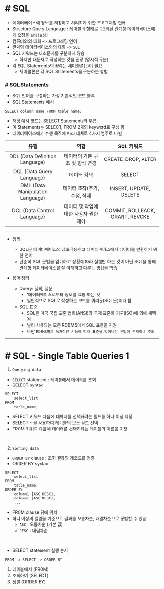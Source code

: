 # # SQL
- 데이터베이스에 정보를 저장하고 처리하기 위한 프로그래밍 언어
- Structure Query Language : 테이블의 형태로 `구조화`된 관계형 데이터베이스에게 요청을 `질의(요청)`
- 컴퓨터와의 대화 -> 프로그래밍 언어
- 관계형 데이터베이스와의 대화 -> `SQL`
- SQL 키워드는 대소문자를 구분하지 않음
    - 하지만 대문자로 작성하는 것을 권장 (명시적 구분)
- 각 SQL Statements의 끝에는 세미콜론(`;`)이 필요
    - 세미콜론은 각 SQL Statements을 구분하는 방법

### # SQL Statements
- SQL 언어를 구성하는 가장 기본적인 코드 블록
- SQL Statements 예시
```
SELECT column_name FROM table_name;
```
- 해당 예시 코드는 SELECT Statements라 부름
- 이 Statements는 SELECT, FROM 2개의 keyword로 구성 됨
- 데이터베이스에서 수행 목적에 따라 대체로 4가지 범주로 나뉨

|유형|역할|SQL 키워드|
|:---:|:---:|:---:|
|DDL (Data Definition Language)|데이터의 기본 구조 및 형식 변경|CREATE, DROP, ALTER|
|DQL (Data Query Language)|데이터 검색|SELECT|
|DML (Data Manipulation Language)|데이터 조작(추가, 수정, 삭제|INSERT, UPDATE, DELETE|
|DCL (Data Control Language)|데이터 및 작업에 대한 사용자 권한 제어|COMMIT, ROLLBACK, GRANT, REVOKE|

------------------------------------------------------
- 정리
    - SQL은 데이터베이스와 상호작용하고 데이터베이스에서 데이터를 반환하기 위한 언어
    - 단순히 SQL 문법을 암기하고 상황에 따라 실행만 하는 것이 아닌 SQL을 통해 관계형 데이터베이스를 잘 이해하고 다루는 방법을 학습

- 용어 정리
    - Query: 질의, 질문
        - '데이터베이스로부터 정보를 요청'하는 것
        - 일반적으로 SQL로 작성하는 코드를 쿼리문(SQL문)이라 함
    - SQL 표준
        - SQL은 미국 국립 표준 협회(ANSI)와 국제 표준화 기구(ISO)에 의해 채택됨
        - 널리 사용되는 모든 RDBMS에서 SQL 표준을 지원
        - 다만 `RDBMS별로 독자적인 기능에 따라 표준을 벗어나는 문법이 존재하니 주의`

-------------------------------------------------------
# # SQL - Single Table Queries 1
1. `Querying data`
- `SELECT` statement : 테이블에서 데이터를 조회
- SELECT syntax
```
SELECT
    select_list
FROM
    table_name;
```
- SELECT 키워드 다음에 데이터를 선택하려는 필드를 하나 이상 지정
- SELECT `*` 을 사용하여 테이블의 모든 필드 선택 
- FROM 키워드 다음에 데이터를 선택하려는 테이블의 이름을 지정

<br>

2. `Sorting data`
- `ORDER BY` clause : 조회 결과의 레코드를 정렬
- ORDER BY syntax
```
SELECT
    select_list
FROM
    table_name;
ORDER BY
    column1 [ASC|DESC],
    column1 [ASC|DESC],
    ...
```
- FROM clause 뒤에 위치
- 하나 이상의 컬럼을 기준으로 결과를 오름차순, 내림차순으로 정렬할 수 있음
    - `ASC` : 오름차순 (기본 값)
    - `DESC` : 내림차순

<br>


- SELECT statement 실행 순서
```
FROM -> SELECT -> ORDER BY
```
1. 테이블에서 (FROM)
2. 조회하여 (SELECT)
3. 정렬 (ORDER BY)

